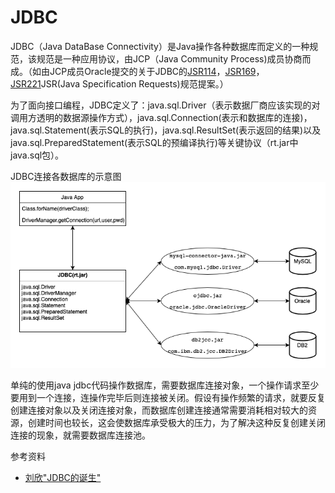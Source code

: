 # JDBC

JDBC（Java DataBase Connectivity）是Java操作各种数据库而定义的一种规范，该规范是一种应用协议，由JCP（Java Community Process)成员协商而成。（如由JCP成员Oracle提交的关于JDBC的[JSR114](https://www.jcp.org/en/jsr/detail?id=221)，[JSR169](https://www.jcp.org/en/jsr/detail?id=169)，[JSR221](https://www.jcp.org/en/jsr/detail?id=221)JSR(Java Specification Requests)规范提案。）

为了面向接口编程，JDBC定义了：java.sql.Driver（表示数据厂商应该实现的对调用方透明的数据源操作方式），java.sql.Connection(表示和数据库的连接)，java.sql.Statement(表示SQL的执行)，java.sql.ResultSet(表示返回的结果)以及java.sql.PreparedStatement(表示SQL的预编译执行)等关键协议（rt.jar中java.sql包）。

JDBC连接各数据库的示意图
![JDBC连接示意图](images/jdbc.png 'JDBC示意图')

单纯的使用java jdbc代码操作数据库，需要数据库连接对象，一个操作请求至少要用到一个连接，连操作完毕后则连接被关闭。假设有操作频繁的请求，就要反复创建连接对象以及关闭连接对象，而数据库创建连接通常需要消耗相对较大的资源，创建时间也较长，这会使数据库承受极大的压力，为了解决这种反复创建关闭连接的现象，就需要数据库连接池。

参考资料
- [刘欣"JDBC的诞生"](https://mp.weixin.qq.com/s?__biz=MzAxOTc0NzExNg==&mid=2665513438&idx=1&sn=2967d595bb7d4ffdd2dacd3ab7501bbd&chksm=80d6799db7a1f08b27dc97650434fb2fc0e2570628945db99d9300a99e52828fd05c42fdb441&scene=21##)
